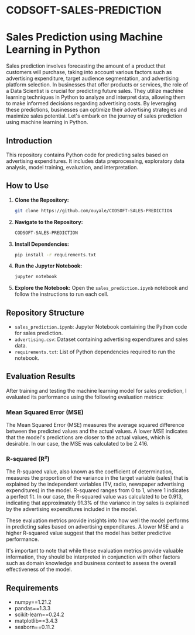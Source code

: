 # CODSOFT-SALES-PREDICTION
# Sales Prediction using Machine Learning in Python

Sales prediction involves forecasting the amount of a product that customers will purchase, taking into account various factors such as advertising expenditure, target audience segmentation, and advertising platform selection. In businesses that offer products or services, the role of a Data Scientist is crucial for predicting future sales. They utilize machine learning techniques in Python to analyze and interpret data, allowing them to make informed decisions regarding advertising costs. By leveraging these predictions, businesses can optimize their advertising strategies and maximize sales potential. Let's embark on the journey of sales prediction using machine learning in Python.

## Introduction

This repository contains Python code for predicting sales based on advertising expenditures. It includes data preprocessing, exploratory data analysis, model training, evaluation, and interpretation.

## How to Use

1. **Clone the Repository:**
    ```bash
    git clone https://github.com/ouyale/CODSOFT-SALES-PREDICTION
    ```

2. **Navigate to the Repository:**
    ```bash
    CODSOFT-SALES-PREDICTION
    ```

3. **Install Dependencies:**
    ```bash
    pip install -r requirements.txt
    ```

4. **Run the Jupyter Notebook:**
    ```bash
    jupyter notebook
    ```

5. **Explore the Notebook:**
    Open the `sales_prediction.ipynb` notebook and follow the instructions to run each cell.

## Repository Structure

- `sales_prediction.ipynb`: Jupyter Notebook containing the Python code for sales prediction.
- `advertising.csv`: Dataset containing advertising expenditures and sales data.
- `requirements.txt`: List of Python dependencies required to run the notebook.

## Evaluation Results

After training and testing the machine learning model for sales prediction, I evaluated its performance using the following evaluation metrics:

### Mean Squared Error (MSE)

The Mean Squared Error (MSE) measures the average squared difference between the predicted values and the actual values. A lower MSE indicates that the model's predictions are closer to the actual values, which is desirable. In our case, the MSE was calculated to be 2.416.

### R-squared (R²)

The R-squared value, also known as the coefficient of determination, measures the proportion of the variance in the target variable (sales) that is explained by the independent variables (TV, radio, newspaper advertising expenditures) in the model. R-squared ranges from 0 to 1, where 1 indicates a perfect fit. In our case, the R-squared value was calculated to be 0.913, indicating that approximately 91.3% of the variance in toy sales is explained by the advertising expenditures included in the model.

These evaluation metrics provide insights into how well the model performs in predicting sales based on advertising expenditures. A lower MSE and a higher R-squared value suggest that the model has better predictive performance.

It's important to note that while these evaluation metrics provide valuable information, they should be interpreted in conjunction with other factors such as domain knowledge and business context to assess the overall effectiveness of the model.

## Requirements

- numpy==1.21.2
- pandas==1.3.3
- scikit-learn==0.24.2
- matplotlib==3.4.3
- seaborn==0.11.2

